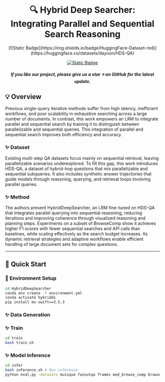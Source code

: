 <h1 align="center"> 🔍 Hybrid Deep Searcher:</br>Integrating Parallel and Sequential Search Reasoning</a></h1>

<div align="center"> 
[![Static Badge](https://img.shields.io/badge/HuggingFace-Dataset-red)](https://huggingface.co/datasets/dayoon/HDS-QA)

[![Static Badge](https://img.shields.io/badge/HuggingFace-Model-blue)
](https://huggingface.co/dayoon/HybridDeepSearcher) 
<!-- [![Paper](https://img.shields.io/badge/Paper-arXiv-b5212f.svg?logo=arxiv)](https://arxiv.org/abs/2501.05366)  -->
</div>

<h5 align="center"> If you like our project, please give us a star ⭐ on GitHub for the latest update.</h5>

## 💡 Overview

Previous single-query iterative methods suffer from high latency, inefficient workflows, and poor scalability in exhaustive searching across a large number of documents. In contrast, this work empowers an LRM to integrate parallel and sequential search by training it to distinguish between parallelizable and sequential queries. This integration of parallel and sequential search improves both efficiency and accuracy.

### ✨ Dataset

Existing multi-step QA datasets focus mainly on sequential retrieval, leaving parallelizable scenarios underexplored. To fill this gap, this work introduces HDS-QA, a dataset of hybrid-hop questions that mix parallelizable and sequential subqueries. It also includes synthetic answer trajectories that guide models through reasoning, querying, and retrieval loops involving parallel queries.

### ✨ Method

The authors present HybridDeepSearcher, an LRM fine-tuned on HDS-QA that integrates parallel querying into sequential reasoning, reducing iterations and improving coherence through visualized reasoning and planning steps. Experiments on a subset of BrowseComp show it achieves higher F1 scores with fewer sequential searches and API calls than baselines, while scaling effectively as the search budget increases. Its dynamic retrieval strategies and adaptive workflows enable efficient handling of large document sets for complex questions.

---

## 🏃 Quick Start

### 🔧 Environment Setup
```bash
cd HybridDeepSearcher
conda env create -f environment.yml
conda activate hybridds
pip install ms-swift==3.5.3
```

### ✨ Data Generation

### ✨ Train
```bash
cd train
bash train.sh
```

### ✨ Model Inference

```bash
cd infer
bash inference.sh # Run inference
python eval.py -datasets musique fanoutqa frames med_browse_comp browse_comp # Evaluation
```

<!-- 
## 📄 Citation

If you find this work helpful, please cite our paper:
```bibtex
``` -->